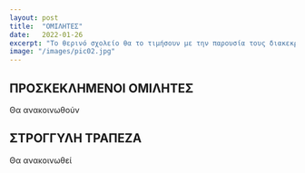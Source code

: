 ```yaml
---
layout: post
title:  "ΟΜΙΛΗΤΕΣ"
date:   2022-01-26
excerpt: "Το θερινό σχολείο θα το τιμήσουν με την παρουσία τους διακεκριμμένες προσωπικότητες που θα συμμετέχουν στις εναρκτήριες ομιλίες και στη στρογγυλή τράπεζα."
image: "/images/pic02.jpg"
---
```


## ΠΡΟΣΚΕΚΛΗΜΕΝΟΙ ΟΜΙΛΗΤΕΣ

Θα ανακοινωθούν

## ΣΤΡΟΓΓΥΛΗ ΤΡΑΠΕΖΑ

Θα ανακοινωθεί


<!-- ## Features
### Auto-Generating Sitemap
The sitemap is auto generated! Just simply change the front matter of each site. It looks like so...
```
sitemap:
    priority: 0.7
    lastmod: 2017-11-02
    changefreq: weekly
```
### Formspring integration
The contact form below each page on the footer actually collects information! Just change your email address in the ```_config.yml``` file! -->
